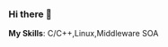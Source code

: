 ### Hi there 👋
<b>My Skills</b>: C/C++,Linux,Middleware SOA

<!--

[![Happikin's github stats](https://github-readme-stats.vercel.app/api?username=happikin&count_private=true&show_icons=true&theme=light&hide_rank=false)](https://github.com/happikin/github-readme-stats)

**happikin/happikin** is a ✨ _special_ ✨ repository because its `README.md` (this file) appears on your GitHub profile.

Here are some ideas to get you started:

- 🔭 I’m currently working on ...
- 🌱 I’m currently learning ...
- 👯 I’m looking to collaborate on ...
- 🤔 I’m looking for help with ...
- 💬 Ask me about ...
- 📫 How to reach me: ...
- 😄 Pronouns: ...
- ⚡ Fun fact: ...
-->
